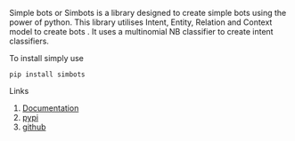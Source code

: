 Simple bots or Simbots is a library designed to create simple bots using the power of python. This library utilises Intent, Entity, Relation and Context
model to create bots . It uses a multinomial NB classifier to create intent classifiers.

To install simply use 

    pip install simbots

Links
 
 1) [Documentation](https://vaibhavrr1.github.io/simbots/index.html) 
 2) [pypi](https://pypi.org/project/simbots/)
 3) [github](https://github.com/vaibhavrr1/simbots)
 
 
 